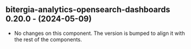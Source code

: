   ## bitergia-analytics-opensearch-dashboards 0.20.0 - (2024-05-09)
  
  * No changes on this component. The version is bumped to align it
    with the rest of the components.

